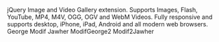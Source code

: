 jQuery Image and Video Gallery extension. Supports Images, Flash, YouTube, MP4, M4V, OGG, OGV and WebM Videos. Fully responsive and supports desktop, iPhone, iPad, Android and all modern web browsers.
George Modif Jawher ModifGeorge2 Modif2Jawher